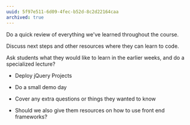 ```yaml
---
uuid: 5f97e511-6d09-4fec-b52d-8c2d22164caa
archived: true
---
```


Do a quick review of everything we've learned throughout the course.

Discuss next steps and other resources where they can learn to code.

Ask students what they would like to learn in the earlier weeks, and do a specialized lecture?

- Deploy jQuery Projects
- Do a small demo day
- Cover any extra questions or things they wanted to know


- Should we also give them resources on how to use front end frameworks?
<!--
Should we introduce github? A place where they can keep their projects
 -->
